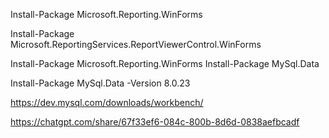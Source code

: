 Install-Package Microsoft.Reporting.WinForms

Install-Package Microsoft.ReportingServices.ReportViewerControl.WinForms

Install-Package Microsoft.Reporting.WinForms
Install-Package MySql.Data

Install-Package MySql.Data -Version 8.0.23

https://dev.mysql.com/downloads/workbench/



https://chatgpt.com/share/67f33ef6-084c-800b-8d6d-0838aefbcadf

